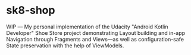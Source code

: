# sk8-shop
 WIP –– My personal implementation of the Udacity "Android Kotlin Developer" Shoe Store project demonstrating Layout building and in-app Navigation through Fragments and Views––as well as configuration-safe State preservation with the help of ViewModels.
